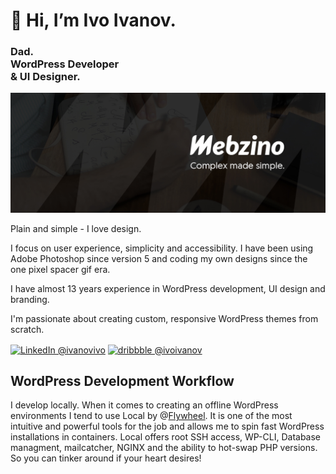 <h1>👋 Hi, I’m Ivo Ivanov.</h1>
<h3>Dad.<br>WordPress Developer<br>&amp; UI Designer.</h3>

[![webzino](https://raw.githubusercontent.com/ivo-ivanov/stuff/82390cdc72c0c68c9d873aa014aabd5f6b8df8bd/facebook-page-cover.jpg)](https://www.webzino.com)

<p>Plain and simple - I love design.</p>

<p>I focus on user experience, simplicity and accessibility. I have been using Adobe Photoshop since version 5 and coding my own designs since the one pixel spacer gif era.</p>

<p>I have almost 13 years experience in WordPress development, UI design and branding.</p>

<p>I'm passionate about creating custom, responsive WordPress themes from scratch.</p>

<p><a href="https://www.linkedin.com/in/ivanovivo/"><img alt="LinkedIn @ivanovivo" align="center" src="https://img.shields.io/badge/-LinkedIn-blue?style=flat-square" /></a> <a href="https://dribbble.com/ivoivanov"><img alt="dribbble @ivoivanov" align="center" src="https://img.shields.io/badge/-Dribbble-%23ea4c89?style=flat-square" /></a></p>



## WordPress Development Workflow

I develop locally. When it comes to creating an offline WordPress environments I tend to use Local by @<a href="https://github.com/getflywheel">Flywheel</a>. It is one of the most intuitive and powerful tools for the job and allows me to spin fast WordPress installations in containers. Local offers root SSH access, WP-CLI, Database managment, mailcatcher, NGINX and the ability to hot-swap PHP versions. So you can tinker around if your heart desires!





<!---
ivo-ivanov/ivo-ivanov is a ✨ special ✨ repository because its `README.md` (this file) appears on your GitHub profile.
You can click the Preview link to take a look at your changes.
--->
